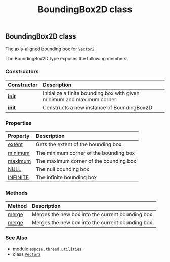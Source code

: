 ﻿---
title: BoundingBox2D class
second_title: Aspose.3D for Python via .NET API References
description: 
type: docs
weight: 20
url: /python-net/aspose.threed.utilities/boundingbox2d/
is_root: false
---

## BoundingBox2D class

The axis-aligned bounding box for [`Vector2`](/3d/python-net/aspose.threed.utilities/vector2)



The BoundingBox2D type exposes the following members:

### Constructors
| Constructor | Description |
| :- | :- |
| [__init__](/3d/python-net/aspose.threed.utilities/boundingbox2d/__init__/#aspose.threed.utilities.Vector2-aspose.threed.utilities.Vector2) | Initialize a finite bounding box with given minimum and maximum corner |
| [__init__](/3d/python-net/aspose.threed.utilities/boundingbox2d/__init__/#) | Constructs a new instance of BoundingBox2D |


### Properties
| Property | Description |
| :- | :- |
| [extent](/3d/python-net/aspose.threed.utilities/boundingbox2d/extent) | Gets the extent of the bounding box. |
| [minimum](/3d/python-net/aspose.threed.utilities/boundingbox2d/minimum) | The minimum corner of the bounding box |
| [maximum](/3d/python-net/aspose.threed.utilities/boundingbox2d/maximum) | The maximum corner of the bounding box |
| [NULL](/3d/python-net/aspose.threed.utilities/boundingbox2d/null) | The null bounding box |
| [INFINITE](/3d/python-net/aspose.threed.utilities/boundingbox2d/infinite) | The infinite bounding box |


### Methods
| Method | Description |
| :- | :- |
| [merge](/3d/python-net/aspose.threed.utilities/boundingbox2d/merge/#aspose.threed.utilities.Vector2) | Merges the new box into the current bounding box. |
| [merge](/3d/python-net/aspose.threed.utilities/boundingbox2d/merge/#aspose.threed.utilities.BoundingBox2D) | Merges the new box into the current bounding box. |



### See Also
* module [`aspose.threed.utilities`](..)
* class [`Vector2`](/3d/python-net/aspose.threed.utilities/vector2)
